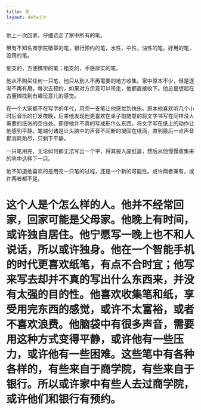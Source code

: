```yaml
---
title: 笔
layout: default
---
```


他上一次回家，仔细选走了家中所有的笔。

带有不知名商学院徽章的笔，银行预约的笔，水性，中性，油性的笔。好用的笔，没用的笔。

细支的，方便携带的笔；粗支的，手感厚实的笔。

他从不购买任何一只笔，他只从别人不再需要的地方收集。家中原本不少，但是逐渐不再有用。每次去预约，如果对方示意可以带走，他都直接收下。他总是想起在古董摊找到有趣玩意儿的感觉。

在一个大家都不在写字的年代，用完一支笔让他感觉到快乐。原本他喜欢听几个小时后音乐的打发夜晚，后来他发现他更喜欢在桌子前随意的将文字书写在同样没人需要的纸张的空白处。即便他并不真的写成形什么东西。将文字写在纸上的动作让他感到平静。笔端付诸是让头脑中的声音不间断的凝固在纸面，直到最后一点声音都消耗殆尽，只剩下平静。

一只笔用完，无论如何都无法写出一个字，将其投入废纸篓，然后从他慢慢收集来的笔中选择下一只。

他不知道他喜欢的是用完一只笔的过程，还是一个新的可能性。或许两者兼有，或许两者都不是。


# 这个人是个怎么样的人。他并不经常回家，回家可能是父母家。他晚上有时间，或许独自居住。他宁愿写一晚上也不和人说话，所以或许独身。他在一个智能手机的时代更喜欢纸笔，有点不合时宜；他写来写去却并不真的写出什么东西来，并没有太强的目的性。他喜欢收集笔和纸，享受用完东西的感觉，或许不太富裕，或者不喜欢浪费。他脑袋中有很多声音，需要用这种方式变得平静，或许他有一些压力，或许他有一些困难。这些笔中有各种各样的，有些来自于商学院，有些来自于银行。所以或许家中有些人去过商学院，或许他们和银行有预约。